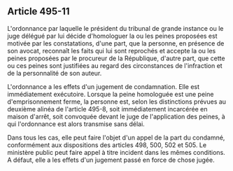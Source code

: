 Article 495-11
----
L'ordonnance par laquelle le président du tribunal de grande instance ou le juge
délégué par lui décide d'homologuer la ou les peines proposées est motivée par
les constatations, d'une part, que la personne, en présence de son avocat,
reconnaît les faits qui lui sont reprochés et accepte la ou les peines proposées
par le procureur de la République, d'autre part, que cette ou ces peines sont
justifiées au regard des circonstances de l'infraction et de la personnalité de
son auteur.

L'ordonnance a les effets d'un jugement de condamnation. Elle est immédiatement
exécutoire. Lorsque la peine homologuée est une peine d'emprisonnement ferme, la
personne est, selon les distinctions prévues au deuxième alinéa de l'article
495-8, soit immédiatement incarcérée en maison d'arrêt, soit convoquée devant le
juge de l'application des peines, à qui l'ordonnance est alors transmise sans
délai.

Dans tous les cas, elle peut faire l'objet d'un appel de la part du condamné,
conformément aux dispositions des articles 498, 500, 502 et 505. Le ministère
public peut faire appel à titre incident dans les mêmes conditions. A défaut,
elle a les effets d'un jugement passé en force de chose jugée.
